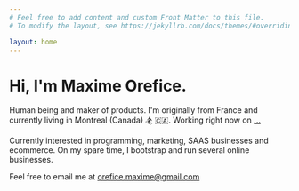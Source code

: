 ```yaml
---
# Feel free to add content and custom Front Matter to this file.
# To modify the layout, see https://jekyllrb.com/docs/themes/#overriding-theme-defaults

layout: home
---
```


<h1 class="hello">Hi, I'm Maxime Orefice.</h1>

Human being and maker of products. I'm originally from France and currently living in Montreal (Canada) 🏂 🇨🇦. Working right now on [...](/now.markdown)

Currently interested in programming, marketing, SAAS businesses and ecommerce. On my spare time, I bootstrap and run several online businesses.

<!-- Formerly developer [@Shopify](https://www.shopify.com/) where I learned how to write scalable code for millions of users with Ruby on Rails, GraphQL and React. -->

<!-- I'm teaching code to people at [Le Wagon](https://www.lewagon.com/) where I help student changing careers and achieve their full potential. -->

Feel free to email me at <a target="_blank" href="mailto:orefice.maxime@gmail.com">orefice.maxime@gmail.com</a>